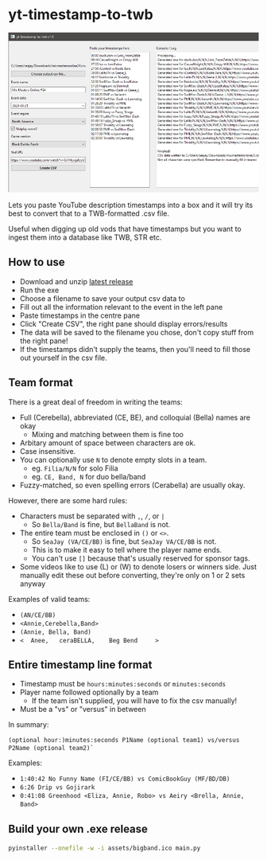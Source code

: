 # yt-timestamp-to-twb

![demo](diagrams/demo.png)

Lets you paste YouTube description timestamps into a box and it will try its
best to convert that to a TWB-formatted .csv file.

Useful when digging up old vods that have timestamps but you want to ingest them
into a database like TWB, STR etc.

## How to use

* Download and unzip [latest release](https://github.com/hugh-braico/yt-timestamp-to-twb/releases)
* Run the exe
* Choose a filename to save your output csv data to
* Fill out all the information relevant to the event in the left pane
* Paste timestamps in the centre pane
* Click "Create CSV", the right pane should display errors/results
* The data will be saved to the filename you chose, don't copy stuff from the 
  right pane!
* If the timestamps didn't supply the teams, then you'll need to fill those
  out yourself in the csv file.

## Team format

There is a great deal of freedom in writing the teams:

* Full (Cerebella), abbreviated (CE, BE), and colloquial (Bella) names are okay
    * Mixing and matching between them is fine too
* Arbitary amount of space between characters are ok.
* Case insensitive.
* You can optionally use `N` to denote empty slots in a team.
    * eg. `Filia/N/N` for solo Filia
    * eg. `CE, Band, N` for duo bella/band
* Fuzzy-matched, so even spelling errors (Cerabella) are usually okay.

However, there are some hard rules:

* Characters must be separated with `,`, `/`, or `|`
    * So `Bella/Band` is fine, but `BellaBand` is not.
* The entire team must be enclosed in `()` or `<>`.
    * So `SeaJay (VA/CE/BB)` is fine, but `SeaJay VA/CE/BB` is not.
    * This is to make it easy to tell where the player name ends.
    * You can't use `[]` because that's usually reserved for sponsor tags.
* Some videos like to use (L) or (W) to denote losers or winners side. Just 
  manually edit these out before converting, they're only on 1 or 2 sets anyway

Examples of valid teams:

* `(AN/CE/BB)`
* `<Annie,Cerebella,Band>`
* `(Annie, Bella, Band)`
* `<  Anee,   ceraBELLA,    Beg Bend     >`

## Entire timestamp line format

* Timestamp must be `hours:minutes:seconds` or `minutes:seconds`
* Player name followed optionally by a team
    * If the team isn't supplied, you will have to fix the csv manually!
* Must be a "vs" or "versus" in between

In summary:

```
(optional hour:)minutes:seconds P1Name (optional team1) vs/versus P2Name (optional team2)`
```

Examples:

* `1:40:42 No Funny Name (FI/CE/BB) vs ComicBookGuy (MF/BD/DB)`
* `6:26 Drip vs Gojirark`
* `0:41:08 Greenhood <Eliza, Annie, Robo> vs Aeiry <Brella, Annie, Band>`

## Build your own .exe release

```bash
pyinstaller --onefile -w -i assets/bigband.ico main.py
```
